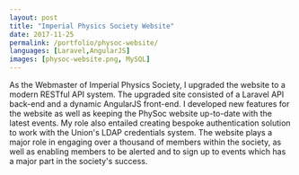 ```yaml
---
layout: post
title: "Imperial Physics Society Website" 
date: 2017-11-25
permalink: /portfolio/physoc-website/
languages: [Laravel,AngularJS]
images: [physoc-website.png, MySQL]
---
```


As the Webmaster of Imperial Physics Society, I upgraded the website to a modern RESTful API system. The upgraded site consisted of a Laravel API back-end and a dynamic AngularJS front-end. I developed new features for the website as well as keeping the PhySoc website up-to-date with the latest events.  My role also entailed creating bespoke authentication solution to work with the Union's LDAP credentials system. The website plays a major role in engaging over a thousand of members within the society, as well as enabling members to be alerted and to sign up to events which has a major part in the society's success.